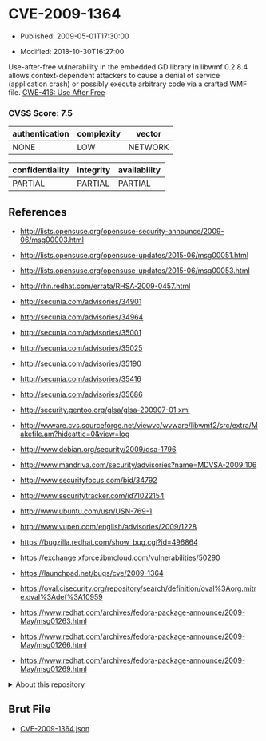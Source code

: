 # CVE-2009-1364

- Published: 2009-05-01T17:30:00

- Modified: 2018-10-30T16:27:00

Use-after-free vulnerability in the embedded GD library in libwmf 0.2.8.4 allows context-dependent attackers to cause a denial of service (application crash) or possibly execute arbitrary code via a crafted WMF file. <a href="http://cwe.mitre.org/data/definitions/416.html">CWE-416: Use After Free</a>

### CVSS Score: **7.5**

| authentication | complexity | vector |
| --- | --- | --- |
| NONE | LOW | NETWORK |

| confidentiality | integrity | availability |
| --- | --- | --- |
| PARTIAL | PARTIAL | PARTIAL |

## References

* http://lists.opensuse.org/opensuse-security-announce/2009-06/msg00003.html

* http://lists.opensuse.org/opensuse-updates/2015-06/msg00051.html

* http://lists.opensuse.org/opensuse-updates/2015-06/msg00053.html

* http://rhn.redhat.com/errata/RHSA-2009-0457.html

* http://secunia.com/advisories/34901

* http://secunia.com/advisories/34964

* http://secunia.com/advisories/35001

* http://secunia.com/advisories/35025

* http://secunia.com/advisories/35190

* http://secunia.com/advisories/35416

* http://secunia.com/advisories/35686

* http://security.gentoo.org/glsa/glsa-200907-01.xml

* http://wvware.cvs.sourceforge.net/viewvc/wvware/libwmf2/src/extra/Makefile.am?hideattic=0&view=log

* http://www.debian.org/security/2009/dsa-1796

* http://www.mandriva.com/security/advisories?name=MDVSA-2009:106

* http://www.securityfocus.com/bid/34792

* http://www.securitytracker.com/id?1022154

* http://www.ubuntu.com/usn/USN-769-1

* http://www.vupen.com/english/advisories/2009/1228

* https://bugzilla.redhat.com/show_bug.cgi?id=496864

* https://exchange.xforce.ibmcloud.com/vulnerabilities/50290

* https://launchpad.net/bugs/cve/2009-1364

* https://oval.cisecurity.org/repository/search/definition/oval%3Aorg.mitre.oval%3Adef%3A10959

* https://www.redhat.com/archives/fedora-package-announce/2009-May/msg01263.html

* https://www.redhat.com/archives/fedora-package-announce/2009-May/msg01266.html

* https://www.redhat.com/archives/fedora-package-announce/2009-May/msg01269.html

<details>
<summary>About this repository</summary> 

  This repository is part of the project [Live Hack CVE](https://github.com/Live-Hack-CVE). Main website can be found [www.live-hack.org](https://www.live-hack.org) 
  
  Made by [Sn0wAlice](https://github.com/Sn0wAlice) for the people that care about security and need to have a feed of the latest CVEs. Hope you enjoy it, don't forget to star the repo and follow me on [Twitter](https://twitter.com/Sn0wAlice) and [Github](https://github.com/Sn0wAlice). And that is my [personnal website](https://www.alice-snow.me/)

  - [Home Page](https://github.com/Live-Hack-CVE)
  - [Framework](https://github.com/Live-Hack-CVE/cve-framework)
  - [CVE database](https://github.com/Live-Hack-CVE/full_database)
  - [Changelog](https://github.com/Live-Hack-CVE/Changelog)
</details>

## Brut File

* [CVE-2009-1364.json](https://raw.githubusercontent.com/Live-Hack-CVE/full_database/main/cves/2009/CVE-2009-1364.json)

